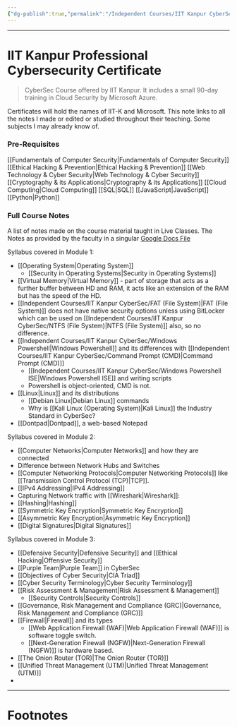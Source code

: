 ```yaml
---
{"dg-publish":true,"permalink":"/Independent Courses/IIT Kanpur CyberSec/IIT-K CyberSec Course/","tags":["CyberSec"]}
---
```



---
# IIT Kanpur Professional Cybersecurity Certificate
> CyberSec Course offered by IIT Kanpur. 
> It includes a small 90-day training in Cloud Security by Microsoft Azure.

Certificates will hold the names of IIT-K and Microsoft.
This note links to all the notes I made or edited or studied throughout their teaching. Some subjects I may already know of.

### Pre-Requisites
[[Fundamentals of Computer Security\|Fundamentals of Computer Security]]
[[Ethical Hacking & Prevention\|Ethical Hacking & Prevention]]
[[Web Technology & Cyber Security\|Web Technology & Cyber Security]]
[[Cryptography & its Applications\|Cryptography & its Applications]]
[[Cloud Computing\|Cloud Computing]]
[[SQL\|SQL]]
[[JavaScript\|JavaScript]]
[[Python\|Python]]

### Full Course Notes
A list of notes made on the course material taught in Live Classes.
The Notes as provided by the faculty in a singular [Google Docs File](https://docs.google.com/document/d/1h5TiltCkafYEWZp60OHRlkEzYLE9HztpOtGTheHka-g/edit?pli=1&tab=t.0)

Syllabus covered in Module 1:
- [[Operating System\|Operating System]]
	- [[Security in Operating Systems\|Security in Operating Systems]]
- [[Virtual Memory\|Virtual Memory]] - part of storage that acts as a further buffer between HD and RAM, it acts like an extension of the RAM but has the speed of the HD.
- [[Independent Courses/IIT Kanpur CyberSec/FAT (File System)\|FAT (File System)]] does not have native security options unless using BitLocker which can be used on [[Independent Courses/IIT Kanpur CyberSec/NTFS (File System)\|NTFS (File System)]] also, so no difference.
- [[Independent Courses/IIT Kanpur CyberSec/Windows Powershell\|Windows Powershell]] and its differences with [[Independent Courses/IIT Kanpur CyberSec/Command Prompt (CMD)\|Command Prompt (CMD)]]
	- [[Independent Courses/IIT Kanpur CyberSec/Windows Powershell ISE\|Windows Powershell ISE]] and writing scripts
	- Powershell is object-oriented, CMD is not.
- [[Linux\|Linux]] and its distributions
	- [[Debian Linux\|Debian Linux]] commands
	- Why is [[Kali Linux (Operating System)\|Kali Linux]] the Industry Standard in CyberSec?
- [[Dontpad\|Dontpad]], a web-based Notepad

Syllabus covered in Module 2:
- [[Computer Networks\|Computer Networks]] and how they are connected
- Difference between Network Hubs and Switches
- [[Computer Networking Protocols\|Computer Networking Protocols]] like [[Transmission Control Protocol (TCP)\|TCP]].
- [[IPv4 Addressing\|IPv4 Addressing]]
- Capturing Network traffic with [[Wireshark\|Wireshark]]:
- [[Hashing\|Hashing]]
- [[Symmetric Key Encryption\|Symmetric Key Encryption]]
- [[Asymmetric Key Encryption\|Asymmetric Key Encryption]]
- [[Digital Signatures\|Digital Signatures]]

Syllabus covered in Module 3:
- [[Defensive Security\|Defensive Security]] and [[Ethical Hacking\|Offensive Security]]
- [[Purple Team\|Purple Team]] in CyberSec
- [[Objectives of Cyber Security\|CIA Triad]]
- [[Cyber Security Terminology\|Cyber Security Terminology]]
- [[Risk Assessment & Management\|Risk Assessment & Management]]
	- [[Security Controls\|Security Controls]]
- [[Governance, Risk Management and Compliance (GRC)\|Governance, Risk Management and Compliance (GRC)]]
- [[Firewall\|Firewall]] and its types
	- [[Web Application Firewall (WAF)\|Web Application Firewall (WAF)]] is software toggle switch.
	- [[Next-Generation Firewall (NGFW)\|Next-Generation Firewall (NGFW)]] is hardware based.
- [[The Onion Router (TOR)\|The Onion Router (TOR)]]
- [[Unified Threat Management (UTM)\|Unified Threat Management (UTM)]]
- 

---
# Footnotes